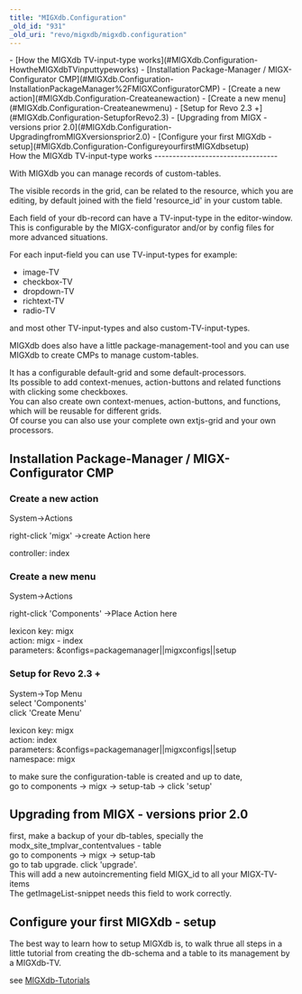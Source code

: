 ```yaml
---
title: "MIGXdb.Configuration"
_old_id: "931"
_old_uri: "revo/migxdb/migxdb.configuration"
---
```


<div>- [How the MIGXdb TV-input-type works](#MIGXdb.Configuration-HowtheMIGXdbTVinputtypeworks)
- [Installation Package-Manager / MIGX-Configurator CMP](#MIGXdb.Configuration-InstallationPackageManager%2FMIGXConfiguratorCMP)
  - [Create a new action](#MIGXdb.Configuration-Createanewaction)
  - [Create a new menu](#MIGXdb.Configuration-Createanewmenu)
  - [Setup for Revo 2.3 +](#MIGXdb.Configuration-SetupforRevo2.3)
- [Upgrading from MIGX - versions prior 2.0](#MIGXdb.Configuration-UpgradingfromMIGXversionsprior2.0)
- [Configure your first MIGXdb - setup](#MIGXdb.Configuration-ConfigureyourfirstMIGXdbsetup)

</div>How the MIGXdb TV-input-type works
----------------------------------

With MIGXdb you can manage records of custom-tables.

The visible records in the grid, can be related to the resource, which you are editing, by default joined with the field 'resource\_id' in your custom table.

Each field of your db-record can have a TV-input-type in the editor-window. This is configurable by the MIGX-configurator and/or by config files for more advanced situations.

For each input-field you can use TV-input-types for example:

- image-TV
- checkbox-TV
- dropdown-TV
- richtext-TV
- radio-TV

and most other TV-input-types and also custom-TV-input-types.

MIGXdb does also have a little package-management-tool and you can use MIGXdb to create CMPs to manage custom-tables.

It has a configurable default-grid and some default-processors.   
Its possible to add context-menues, action-buttons and related functions with clicking some checkboxes.   
You can also create own context-menues, action-buttons, and functions, which will be reusable for different grids.   
Of course you can also use your complete own extjs-grid and your own processors.

Installation Package-Manager / MIGX-Configurator CMP
----------------------------------------------------

### Create a new action

System->Actions

right-click 'migx' ->create Action here

controller: index

### Create a new menu

System->Actions

right-click 'Components' ->Place Action here

lexicon key: migx   
action: migx - index   
parameters: &configs=packagemanager||migxconfigs||setup

### Setup for Revo 2.3 +

System->Top Menu   
select 'Components'   
click 'Create Menu'

lexicon key: migx   
action: index   
parameters: &configs=packagemanager||migxconfigs||setup   
namespace: migx

to make sure the configuration-table is created and up to date,   
go to components -> migx -> setup-tab -> click 'setup'

Upgrading from MIGX - versions prior 2.0
----------------------------------------

first, make a backup of your db-tables, specially the modx\_site\_tmplvar\_contentvalues - table   
go to components -> migx -> setup-tab   
go to tab upgrade. click 'upgrade'.   
This will add a new autoincrementing field MIGX\_id to all your MIGX-TV-items   
The getImageList-snippet needs this field to work correctly.

Configure your first MIGXdb - setup
-----------------------------------

The best way to learn how to setup MIGXdb is, to walk thrue all steps in a little tutorial from creating the db-schema and a table to its management by a MIGXdb-TV.

see [MIGXdb-Tutorials](/display/ADDON/MIGXdb.Tutorials "MIGXdb.Tutorials")